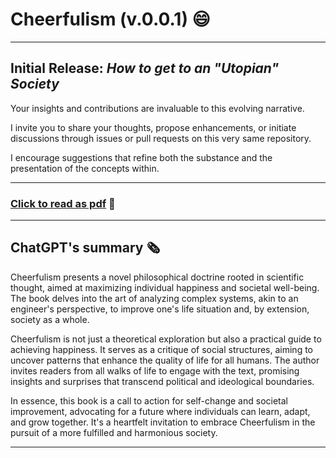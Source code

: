 # Cheerfulism (v.0.0.1) 😄
---
## Initial Release: _How to get to an "Utopian" Society_

Your insights and contributions are invaluable to this evolving narrative.

I invite you to share your thoughts, propose enhancements, or initiate discussions through issues or pull requests on this very same repository.

I encourage suggestions that refine both the substance and the presentation of the concepts within.

---
### [Click to read as pdf](https://github.com/CarlosAlegreUr/Cheerfulism/blob/main/Cheefulism-v0_0_1.pdf) 📖
---

## ChatGPT's summary 🗞️

Cheerfulism presents a novel philosophical doctrine rooted in scientific thought, aimed at maximizing individual happiness and societal well-being. The book delves into the art of analyzing complex systems, akin to an engineer's perspective, to improve one's life situation and, by extension, society as a whole.

Cheerfulism is not just a theoretical exploration but also a practical guide to achieving happiness. It serves as a critique of social structures, aiming to uncover patterns that enhance the quality of life for all humans. The author invites readers from all walks of life to engage with the text, promising insights and surprises that transcend political and ideological boundaries.

In essence, this book is a call to action for self-change and societal improvement, advocating for a future where individuals can learn, adapt, and grow together. It's a heartfelt invitation to embrace Cheerfulism in the pursuit of a more fulfilled and harmonious society.

---
